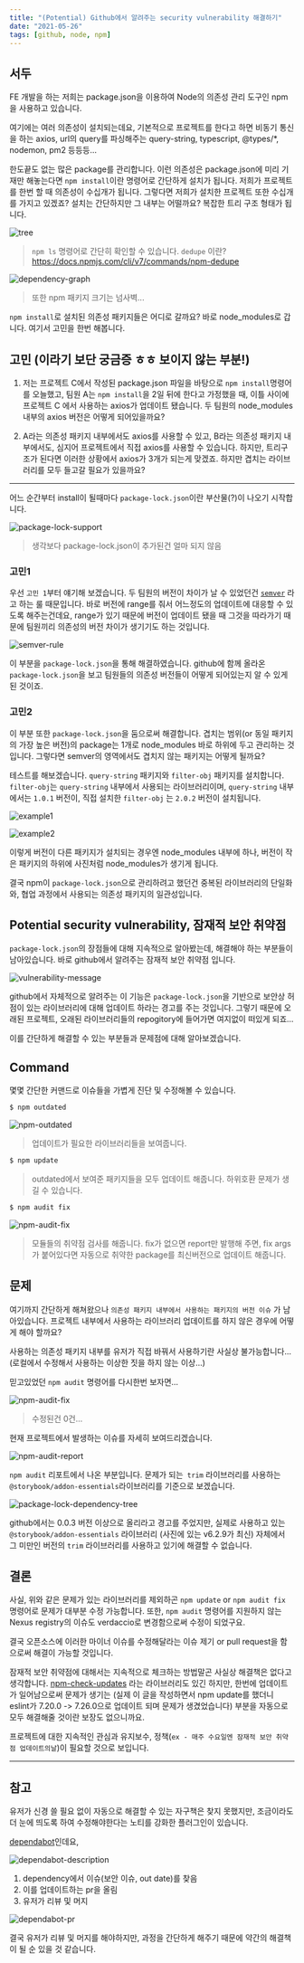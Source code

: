 ```yaml
---
title: "(Potential) Github에서 알려주는 security vulnerability 해결하기"
date: "2021-05-26"
tags: [github, node, npm]
---
```


## 서두

FE 개발을 하는 저희는 package.json을 이용하여 Node의 의존성 관리 도구인 npm을 사용하고 있습니다.

여기에는 여러 의존성이 설치되는데요, 기본적으로 프로젝트를 한다고 하면 비동기 통신을 하는 axios, url의 query를 파싱해주는 query-string, typescript, @types/*, nodemon, pm2 등등등... 

한도끝도 없는 많은 package를 관리합니다. 이런 의존성은 package.json에 미리 기재만 해놓는다면 `npm install`이란 명령어로 간단하게 설치가 됩니다. 저희가 프로젝트를 한번 할 때 의존성이 수십개가 됩니다. 그렇다면 저희가 설치한 프로젝트 또한 수십개를 가지고 있겠죠? 설치는 간단하지만 그 내부는 어떨까요? 복잡한 트리 구조 형태가 됩니다.

![tree](./tree.png)

> `npm ls` 명령어로 간단히 확인할 수 있습니다.
> `dedupe` 이란? https://docs.npmjs.com/cli/v7/commands/npm-dedupe

![dependency-graph](./dependency-graph.png)

> 또한 npm 패키지 크기는 넘사벽...

`npm install`로 설치된 의존성 패키지들은 어디로 갈까요? 바로 node_modules로 갑니다. 여기서 고민을 한번 해봅니다.

## 고민 (이라기 보단 궁금증 ㅎㅎ 보이지 않는 부분!)

1. 저는 프로젝트 C에서 작성된 package.json 파일을 바탕으로 `npm install`명령어를 오늘했고, 팀원 A는 `npm install`을 2일 뒤에 한다고 가정했을 때, 이틀 사이에 프로젝트 C 에서 사용하는 axios가 업데이트 됐습니다. 두 팀원의 node_modules 내부의 axios 버전은 어떻게 되어있을까요?

2. A라는 의존성 패키지 내부에서도 axios를 사용할 수 있고, B라는 의존성 패키지 내부에서도, 심지어 프로젝트에서 직접 axios를 사용할 수 있습니다. 하지만, 트리구조가 된다면 이러한 상황에서 axios가 3개가 되는게 맞겠죠. 하지만 겹치는 라이브러리를 모두 들고갈 필요가 있을까요?

---

어느 순간부터 install이 될때마다 `package-lock.json`이란 부산물(?)이 나오기 시작합니다.

![package-lock-support](./package-lock-support.png)

> 생각보다 package-lock.json이 추가된건 얼마 되지 않음

### 고민1

우선 `고민 1`부터 얘기해 보겠습니다. 두 팀원의 버전이 차이가 날 수 있었던건  [`semver`](https://semver.npmjs.com/) 라고 하는 룰 때문입니다. 바로 버전에 range를 줘서 어느정도의 업데이트에 대응할 수 있도록 해주는건데요, range가 있기 때문에 버전이 업데이트 됐을 때 그것을 따라가기 때문에 팀원끼리 의존성의 버전 차이가 생기기도 하는 것입니다.

![semver-rule](./semver-rule.png)

이 부분을 `package-lock.json`을 통해 해결하였습니다. github에 함께 올라온 `package-lock.json`을 보고 팀원들의 의존성 버전들이 어떻게 되어있는지 알 수 있게 된 것이죠.

### 고민2

이 부분 또한 `package-lock.json`을 둠으로써 해결합니다. 겹치는 범위(or 동일 패키지의 가장 높은 버전)의 package는 1개로 node_modules 바로 하위에 두고 관리하는 것입니다. 그렇다면 semver의 영역에서도 겹치지 않는 패키지는 어떻게 될까요?

테스트를 해보겠습니다. `query-string` 패키지와 `filter-obj` 패키지를 설치합니다. `filter-obj`는 `query-string` 내부에서 사용되는 라이브러리이며, `query-string` 내부에서는 `1.0.1` 버전이, 직접 설치한 `filter-obj` 는 `2.0.2` 버전이 설치됩니다.

![example1](./example1.png)

![example2](./example2.png)

이렇게 버전이 다른 패키지가 설치되는 경우엔 node_modules 내부에 하나, 버전이 작은 패키지의 하위에 사진처럼 node_modules가 생기게 됩니다.

결국 npm이 `package-lock.json`으로 관리하려고 했던건 중복된 라이브러리의 단일화와, 협업 과정에서 사용되는 의존성 패키지의 일관성입니다. 

## Potential security vulnerability, 잠재적 보안 취약점

`package-lock.json`의 장점들에 대해 지속적으로 알아봤는데, 해결해야 하는 부분들이 남아있습니다. 바로 github에서 알려주는 잠재적 보안 취약점 입니다.

![vulnerability-message](./vulnerability-message.png)

github에서 자체적으로 알려주는 이 기능은 `package-lock.json`을 기반으로 보안상 허점이 있는 라이브러리에 대해 업데이트 하라는 경고를 주는 것입니다. 그렇기 때문에 오래된 프로젝트, 오래된 라이브러리들의 repogitory에 들어가면 여지없이 떠있게 되죠...

이를 간단하게 해결할 수 있는 부분들과 문제점에 대해 알아보겠습니다.

## Command

몇몇 간단한 커맨드로 이슈들을 가볍게 진단 및 수정해볼 수 있습니다.

```sh
$ npm outdated
```

![npm-outdated](./npm-outdated.png)

> 업데이트가 필요한 라이브러리들을 보여줍니다.

```sh
$ npm update
```

> outdated에서 보여준 패키지들을 모두 업데이트 해줍니다. 하위호환 문제가 생길 수 있습니다.

```sh
$ npm audit fix
```

![npm-audit-fix](./npm-audit-fix.png)

> 모듈들의 취약점 검사를 해줍니다. fix가 없으면 report만 발행해 주면, fix args가 붙어있다면 자동으로 취약한 package를 최신버전으로 업데이트 해줍니다.

## 문제

여기까지 간단하게 해쳐왔으나 `의존성 패키지 내부에서 사용하는 패키지의 버전 이슈` 가 남아있습니다. 프로젝트 내부에서 사용하는 라이브러리 업데이트를 하지 않은 경우에 어떻게 해야 할까요?

사용하는 의존성 패키지 내부를 유저가 직접 바꿔서 사용하기란 사실상 불가능합니다... (로컬에서 수정해서 사용하는 이상한 짓을 하지 않는 이상...)

믿고있었던 `npm audit` 명령어를 다시한번 보자면...

![npm-audit-fix](./npm-audit-fix.png)

> 수정된건 0건...

현재 프로젝트에서 발생하는 이슈를 자세히 보여드리겠습니다.

![npm-audit-report](./npm-audit-report.png)

`npm audit` 리포트에서 나온 부분입니다. 문제가 되는` trim` 라이브러리를 사용하는 `@storybook/addon-essentials`라이브러리를 기준으로 보겠습니다. 

![package-lock-dependency-tree](./package-lock-dependency-tree.png)

github에서는 0.0.3 버전 이상으로 올리라고 경고를 주었지만, 실제로 사용하고 있는 `@storybook/addon-essentials` 라이브러리 (사진에 있는 v6.2.9가 최신) 자체에서 그 미만인 버전의 `trim` 라이브러리를 사용하고 있기에 해결할 수 없습니다.

## 결론

사실, 위와 같은 문제가 있는 라이브러리를 제외하곤 `npm update` or `npm audit fix` 명령어로 문제가 대부분 수정 가능합니다. 또한, `npm audit` 명령어를 지원하지 않는 Nexus registry의 이슈도 verdaccio로 변경함으로써 수정이 되었구요.

결국 오픈소스에 이러한 마이너 이슈를 수정해달라는 이슈 제기 or pull request을 함으로써 해결이 가능할 것입니다.

잠재적 보안 취약점에 대해서는 지속적으로 체크하는 방법말곤 사실상 해결책은 없다고 생각합니다.
[npm-check-updates](https://github.com/raineorshine/npm-check-updates) 라는 라이브러리도 있긴 하지만, 한번에 업데이트가 일어남으로써 문제가 생기는 (실제 이 글을 작성하면서 npm update를 했더니 eslint가 7.20.0 -> 7.26.0으로 업데이트 되며 문제가 생겼었습니다) 부분을 자동으로 모두 해결해줄 것이란 보장도 없으니까요.

프로젝트에 대한 지속적인 관심과 유지보수, 정책(`ex - 매주 수요일엔 잠재적 보안 취약점 업데이트의날`)이 필요할 것으로 보입니다.

---

## 참고

유저가 신경 쓸 필요 없이 자동으로 해결할 수 있는 자구책은 찾지 못했지만, 조금이라도 더 눈에 띄도록 하여 수정해야한다는 노티를 강화한 플러그인이 있습니다.

[dependabot](https://dependabot.com/)인데요,

![dependabot-description](./dependabot-description.png)

1. dependency에서 이슈(보안 이슈, out date)를 찾음
2. 이를 업데이트하는 pr을 올림
3. 유저가 리뷰 및 머지

![dependabot-pr](./dependabot-pr.png)

결국 유저가 리뷰 및 머지를 해야하지만, 과정을 간단하게 해주기 때문에 약간의 해결책이 될 순 있을 것 같습니다.